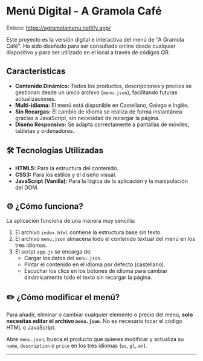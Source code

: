 # Menú Digital - A Gramola Café
Enlace: https://agramolamenu.netlify.app/

Este proyecto es la versión digital e interactiva del menú de "A Gramola Café". Ha sido diseñado para ser consultado online desde cualquier dispositivo y para ser utilizado en el local a través de códigos QR.

##  Características

* **Contenido Dinámico:** Todos los productos, descripciones y precios se gestionan desde un único archivo (`menu.json`), facilitando futuras actualizaciones.
* **Multi-idioma:** El menú está disponible en Castellano, Galego e Inglés.
* **Sin Recargas:** El cambio de idioma se realiza de forma instantánea gracias a JavaScript, sin necesidad de recargar la página.
* **Diseño Responsivo:** Se adapta correctamente a pantallas de móviles, tabletas y ordenadores.

## 🛠️ Tecnologías Utilizadas

* **HTML5:** Para la estructura del contenido.
* **CSS3:** Para los estilos y el diseño visual.
* **JavaScript (Vanilla):** Para la lógica de la aplicación y la manipulación del DOM.

## ⚙️ ¿Cómo funciona?

La aplicación funciona de una manera muy sencilla:

1.  El archivo `index.html` contiene la estructura base sin texto.
2.  El archivo `menu.json` almacena todo el contenido textual del menú en los tres idiomas.
3.  El script `app.js` se encarga de:
    * Cargar los datos del `menu.json`.
    * Pintar el contenido en el idioma por defecto (castellano).
    * Escuchar los clics en los botones de idioma para cambiar dinámicamente todo el texto sin recargar la página.

## ✏️ ¿Cómo modificar el menú?

Para añadir, eliminar o cambiar cualquier elemento o precio del menú, **solo necesitas editar el archivo `menu.json`**. No es necesario tocar el código HTML o JavaScript.

Abre `menu.json`, busca el producto que quieres modificar y actualiza su `name`, `description` o `price` en los tres idiomas (`es`, `gl`, `en`).

---
